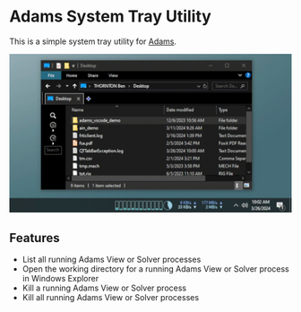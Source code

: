 # Adams System Tray Utility

This is a simple system tray utility for [Adams](https://hexagon.com/products/product-groups/computer-aided-engineering-software/adams).

![Adams View Go To Location](docs/images/adams_view_goto_demo.gif)

## Features
- List all running Adams View or Solver processes
- Open the working directory for a running Adams View or Solver process in Windows Explorer
- Kill a running Adams View or Solver process
- Kill all running Adams View or Solver processes

